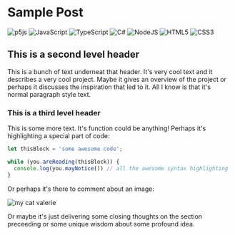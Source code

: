 # Sample Post
![p5js](https://img.shields.io/badge/p5.js-ED225D?style=for-the-badge&logo=p5.js&logoColor=FFFFFF)
![JavaScript](https://img.shields.io/badge/javascript-%23323330.svg?style=for-the-badge&logo=javascript&logoColor=%23F7DF1E)
![TypeScript](https://img.shields.io/badge/typescript-%23007ACC.svg?style=for-the-badge&logo=typescript&logoColor=white)
![C#](https://img.shields.io/badge/c%23-%23239120.svg?style=for-the-badge&logo=c-sharp&logoColor=white)
![NodeJS](https://img.shields.io/badge/node.js-6DA55F?style=for-the-badge&logo=node.js&logoColor=white)
![HTML5](https://img.shields.io/badge/html5-%23E34F26.svg?style=for-the-badge&logo=html5&logoColor=white)
![CSS3](https://img.shields.io/badge/css3-%231572B6.svg?style=for-the-badge&logo=css3&logoColor=white)

## This is a second level header
This is a bunch of text underneat that header. It's very cool text and it describes a very cool project. Maybe it gives an overview of the project or perhaps it discusses the inspiration that led to it. All I know is that it's normal paragraph style text.

### This is a third level header
This is some more text. It's function could be anything! Perhaps it's highlighting a special part of code:

```js
let thisBlock = 'some awesome code';

while (you.areReading(thisBlock)) {
  console.log(you.mayNotice()) // all the awesome syntax highlighting
}
```

Or perhaps it's there to comment about an image: 

![my cat valerie](assets/valerie.jpg)

Or maybe it's just delivering some closing thoughts on the section preceeding or some unique wisdom about some profound idea.